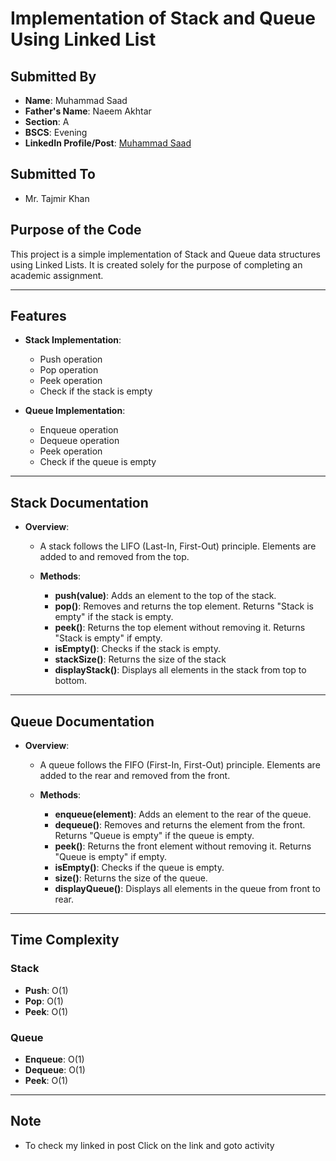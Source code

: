# Implementation of Stack and Queue Using Linked List

## Submitted By

- **Name**: Muhammad Saad
- **Father's Name**: Naeem Akhtar
- **Section**: A
- **BSCS**: Evening
- **LinkedIn Profile/Post**: [Muhammad Saad](https://www.linkedin.com/in/muhammad-saad-150390278/)
  

## Submitted To

- Mr. Tajmir Khan
  

## Purpose of the Code

This project is a simple implementation of Stack and Queue data structures using Linked Lists. It is created solely for the purpose of completing an academic assignment.

---

## Features

- **Stack Implementation**:

  - Push operation
  - Pop operation
  - Peek operation
  - Check if the stack is empty

- **Queue Implementation**:

  - Enqueue operation
  - Dequeue operation
  - Peek operation
  - Check if the queue is empty

---

 ## Stack Documentation
  
- **Overview**:
  - A stack follows the LIFO (Last-In, First-Out) principle. Elements are added to and removed from the top.
 
  - **Methods**:
    - **push(value)**: Adds an element to the top of the stack.
    - **pop()**: Removes and returns the top element. Returns "Stack is empty" if the stack is empty.
    - **peek()**: Returns the top element without removing it. Returns "Stack is empty" if empty.
    - **isEmpty()**: Checks if the stack is empty.
    - **stackSize()**: Returns the size of the stack
    - **displayStack()**: Displays all elements in the stack from top to bottom.
      
---
 
 ## Queue Documentation
  
- **Overview**:
  - A queue follows the FIFO (First-In, First-Out) principle. Elements are added to the rear and removed from the front.
 
  - **Methods**:
    - **enqueue(element)**: Adds an element to the rear of the queue.
    - **dequeue()**: Removes and returns the element from the front. Returns "Queue is empty" if the queue is empty.
    - **peek()**: Returns the front element without removing it. Returns "Queue is empty" if empty.
    - **isEmpty()**: Checks if the queue is empty.
    - **size()**: Returns the size of the queue.
    - **displayQueue()**: Displays all elements in the queue from front to rear.

---

## Time Complexity

### Stack

- **Push**: O(1)
- **Pop**: O(1)
- **Peek**: O(1)

### Queue

- **Enqueue**: O(1)
- **Dequeue**: O(1)
- **Peek**: O(1)

---
## Note
- To check my linked in post Click on the link and goto activity
